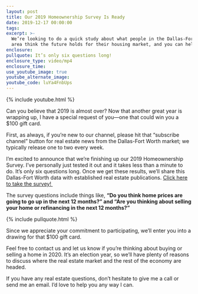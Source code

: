 ```yaml
---
layout: post
title: Our 2019 Homeownership Survey Is Ready
date: 2019-12-17 00:00:00
tags:
excerpt: >-
  We’re looking to do a quick study about what people in the Dallas-Fort Worth
  area think the future holds for their housing market, and you can help.
enclosure:
pullquote: It’s only six questions long!
enclosure_type: video/mp4
enclosure_time:
use_youtube_image: true
youtube_alternate_image:
youtube_code: luYa4FnbUps
---
```


{% include youtube.html %}

Can you believe that 2019 is almost over? Now that another great year is wrapping up, I have a special request of you—one that could win you a $100 gift card.&nbsp;

First, as always, if you’re new to our channel, please hit that “subscribe channel” button for real estate news from the Dallas-Fort Worth market; we typically release one to two every week.&nbsp;

I’m excited to announce that we’re finishing up our 2019 Homeownership Survey. I’ve personally just tested it out and it takes less than a minute to do. It’s only six questions long. Once we get these results, we’ll share this Dallas-Fort Worth data with established real estate publications. [Click here to take the survey\!&nbsp;](https://www.surveymonkey.com/r/2K2YSYN)

The survey questions include things like, **“Do you think home prices are going to go up in the next 12 months?” and “Are you thinking about selling your home or refinancing in the next 12 months?”**

{% include pullquote.html %}

Since we appreciate your commitment to participating, we’ll enter you into a drawing for that $100 gift card.&nbsp;

Feel free to contact us and let us know if you’re thinking about buying or selling a home in 2020. It’s an election year, so we’ll have plenty of reasons to discuss where the real estate market and the rest of the economy are headed.&nbsp;

If you have any real estate questions, don’t hesitate to give me a call or send me an email. I’d love to help you any way I can.